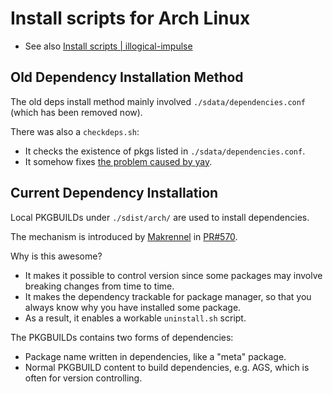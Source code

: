 # Install scripts for Arch Linux
- See also [Install scripts | illogical-impulse](https://ii.clsty.link/en/dev/inst-script/)

## Old Dependency Installation Method
The old deps install method mainly involved `./sdata/dependencies.conf` (which has been removed now).

There was also a `checkdeps.sh`:
  - It checks the existence of pkgs listed in `./sdata/dependencies.conf`.
  - It somehow fixes [the problem caused by yay](https://github.com/end-4/dots-hyprland/discussions/204).

## Current Dependency Installation
Local PKGBUILDs under `./sdist/arch/` are used to install dependencies.

The mechanism is introduced by [Makrennel](https://github.com/Makrennel) in [PR#570](https://github.com/end-4/dots-hyprland/pull/570).

Why is this awesome?
- It makes it possible to control version since some packages may involve breaking changes from time to time.
- It makes the dependency trackable for package manager, so that you always know why you have installed some package.
- As a result, it enables a workable `uninstall.sh` script.

The PKGBUILDs contains two forms of dependencies:
- Package name written in dependencies, like a "meta" package.
- Normal PKGBUILD content to build dependencies, e.g. AGS, which is often for version controlling.
